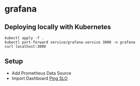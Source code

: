 # grafana

## Deploying locally with Kubernetes
```
kubectl apply -f .
kubectl port-forward service/grafana-service 3000 -n grafana
curl localhost:3000
```

## Setup
- Add Prometheus Data Source
- Import Dashboard [Ping SLO](dashboard/ping-slo.json)
